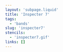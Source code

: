 ```yaml
---
layout: 'subpage.liquid'
title: 'Inspecter 7'
tags:
  - 'bands'
slug: 'inspecter7'
stencils:
  - 'inspecter7.gif'
links: []
---
```

